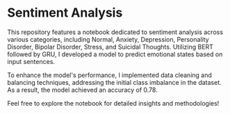 # Sentiment Analysis

This repository features a notebook dedicated to sentiment analysis across various categories, including Normal, Anxiety, Depression, Personality Disorder, Bipolar Disorder, Stress, and Suicidal Thoughts. Utilizing BERT followed by GRU, I developed a model to predict emotional states based on input sentences.

To enhance the model's performance, I implemented data cleaning and balancing techniques, addressing the initial class imbalance in the dataset. As a result, the model achieved an accuracy of 0.78.

Feel free to explore the notebook for detailed insights and methodologies!
